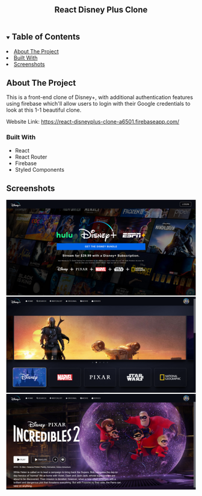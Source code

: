 <!-- PROJECT LOGO -->

  <h2 align="center">React Disney Plus Clone</h2>
<!-- TABLE OF CONTENTS -->
<details open="open">
  <summary><h2 style="display: inline-block">Table of Contents</h2></summary>
     <li><a href="#about-the-project">About The Project</a></li> 
     <li><a href="#built-with">Built With</a></li> 
     <li> <a href="#screenshots">Screenshots</a></li>
</details>



<!-- ABOUT THE PROJECT -->
## About The Project

This is a front-end clone of Disney+, with additional authentication features using firebase which'll allow users
to login with their Google credentials to look at this 1-1 beautiful clone.

Website Link: https://react-disneyplus-clone-a6501.firebaseapp.com/

### Built With

* React
* React Router
* Firebase
* Styled Components

## Screenshots
<img src="images/0.png" alt="Logo">
<img src="images/1.png" alt="Logo">
<img src="images/2.png" alt="Logo">
